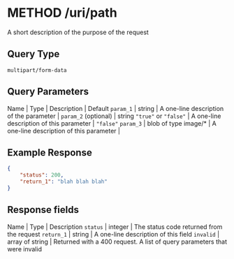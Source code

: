 # METHOD /uri/path

A short description of the purpose of the request

## Query Type

`multipart/form-data`

## Query Parameters

Name | Type | Description | Default
`param_1` | string | A one-line description of the parameter |
`param_2` (optional) | string `"true"` or `"false"` | A one-line description of this parameter | `"false"`
`param_3` | blob of type image/* | A one-line description of this parameter |

## Example Response

```json
{
    "status": 200,
    "return_1": "blah blah blah"
}
```

## Response fields

Name | Type | Description
`status` | integer | The status code returned from the request
`return_1` | string | A one-line description of this field
`invalid` | array of string | Returned with a 400 request. A list of query parameters that were invalid
